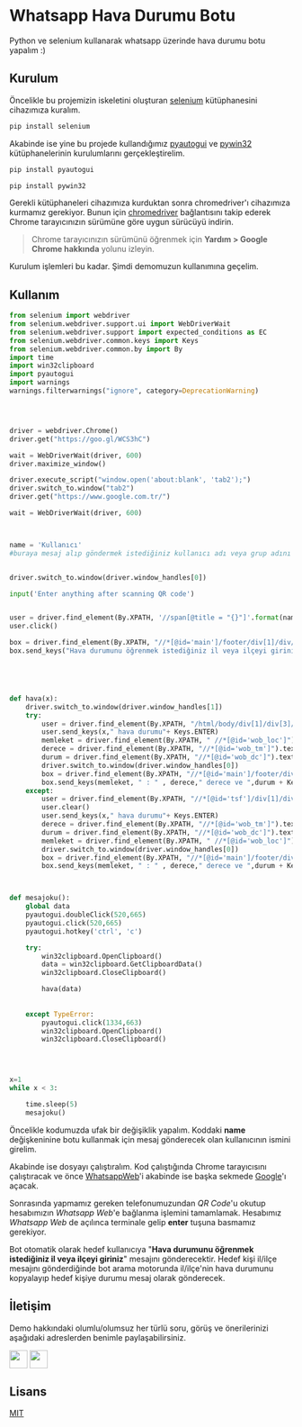 # Whatsapp Hava Durumu Botu

Python ve selenium kullanarak whatsapp üzerinde hava durumu botu yapalım :)

## Kurulum

Öncelikle bu projemizin iskeletini oluşturan [selenium](https://www.selenium.dev/) kütüphanesini cihazımıza kuralım.

```bash
pip install selenium
```

Akabinde ise yine bu projede kullandığımız [pyautogui](https://pypi.org/project/PyAutoGUI/) ve [pywin32](https://pypi.org/project/pywin32/) kütüphanelerinin kurulumlarını gerçekleştirelim.

```bash
pip install pyautogui
```
```bash
pip install pywin32
```

Gerekli kütüphaneleri cihazımıza kurduktan sonra chromedriver'ı cihazımıza kurmamız gerekiyor. Bunun için [chromedriver](https://chromedriver.storage.googleapis.com/index.html) bağlantısını takip ederek Chrome tarayıcınızın sürümüne göre uygun sürücüyü indirin.

>Chrome tarayıcınızın sürümünü öğrenmek için **Yardım > Google Chrome hakkında** yolunu izleyin.

Kurulum işlemleri bu kadar. Şimdi demomuzun kullanımına geçelim.

## Kullanım

```python
from selenium import webdriver 
from selenium.webdriver.support.ui import WebDriverWait 
from selenium.webdriver.support import expected_conditions as EC 
from selenium.webdriver.common.keys import Keys 
from selenium.webdriver.common.by import By 
import time
import win32clipboard
import pyautogui
import warnings
warnings.filterwarnings("ignore", category=DeprecationWarning) 




driver = webdriver.Chrome()
driver.get("https://goo.gl/WCS3hC")

wait = WebDriverWait(driver, 600)
driver.maximize_window()

driver.execute_script("window.open('about:blank', 'tab2');")
driver.switch_to.window("tab2")
driver.get("https://www.google.com.tr/")

wait = WebDriverWait(driver, 600)



name = 'Kullanıcı'
#buraya mesaj alıp göndermek istediğiniz kullanıcı adı veya grup adını giriniz


driver.switch_to.window(driver.window_handles[0])

input('Enter anything after scanning QR code')


user = driver.find_element(By.XPATH, '//span[@title = "{}"]'.format(name))
user.click()

box = driver.find_element(By.XPATH, "//*[@id='main']/footer/div[1]/div/span[2]/div/div[2]/div[1]/div/div[2]")
box.send_keys("Hava durumunu öğrenmek istediğiniz il veya ilçeyi giriniz" + Keys.ENTER)





def hava(x):
    driver.switch_to.window(driver.window_handles[1])
    try:
        user = driver.find_element(By.XPATH, "/html/body/div[1]/div[3]/form/div[1]/div[1]/div[1]/div/div[2]/input")
        user.send_keys(x," hava durumu"+ Keys.ENTER)
        memleket = driver.find_element(By.XPATH, " //*[@id='wob_loc']").text
        derece = driver.find_element(By.XPATH, "//*[@id='wob_tm']").text
        durum = driver.find_element(By.XPATH, "//*[@id='wob_dc']").text
        driver.switch_to.window(driver.window_handles[0])
        box = driver.find_element(By.XPATH, "//*[@id='main']/footer/div[1]/div/span[2]/div/div[2]/div[1]/div/div[2]")
        box.send_keys(memleket, " : " , derece," derece ve ",durum + Keys.ENTER)
    except:
        user = driver.find_element(By.XPATH, "//*[@id='tsf']/div[1]/div[1]/div[2]/div/div[2]/input")
        user.clear()
        user.send_keys(x," hava durumu"+ Keys.ENTER)
        derece = driver.find_element(By.XPATH, "//*[@id='wob_tm']").text
        durum = driver.find_element(By.XPATH, "//*[@id='wob_dc']").text
        memleket = driver.find_element(By.XPATH, " //*[@id='wob_loc']").text
        driver.switch_to.window(driver.window_handles[0])
        box = driver.find_element(By.XPATH, "//*[@id='main']/footer/div[1]/div/span[2]/div/div[2]/div[1]/div/div[2]")
        box.send_keys(memleket, " : " , derece," derece ve ",durum + Keys.ENTER)



def mesajoku():
    global data
    pyautogui.doubleClick(520,665)
    pyautogui.click(520,665)
    pyautogui.hotkey('ctrl', 'c')

    try:
        win32clipboard.OpenClipboard()
        data = win32clipboard.GetClipboardData()
        win32clipboard.CloseClipboard()

        hava(data)
    
        
    except TypeError:
        pyautogui.click(1334,663)
        win32clipboard.OpenClipboard()
        win32clipboard.CloseClipboard()



    
x=1
while x < 3:

    time.sleep(5)
    mesajoku()
```

Öncelikle kodumuzda ufak bir değişiklik yapalım. Koddaki **name** değişkeninine botu kullanmak için mesaj gönderecek olan kullanıcının ismini girelim.

Akabinde ise dosyayı çalıştıralım. Kod çalıştığında Chrome tarayıcısını çalıştıracak ve önce [WhatsappWeb](https://web.whatsapp.com)'i akabinde ise başka sekmede [Google](https://google.com.tr)'ı açacak. 

Sonrasında yapmamız gereken telefonumuzundan *QR Code*'u okutup hesabımızın *Whatsapp Web*'e bağlanma işlemini tamamlamak. Hesabımız *Whatsapp Web* de açılınca terminale gelip **enter** tuşuna basmamız gerekiyor.

Bot otomatik olarak hedef kullanıcıya "**Hava durumunu öğrenmek istediğiniz il veya ilçeyi giriniz**" mesajını gönderecektir. Hedef kişi il/ilçe mesajını gönderdiğinde bot arama motorunda il/ilçe'nin hava durumunu kopyalayıp hedef kişiye durumu mesaj olarak gönderecek.

## İletişim

Demo hakkındaki olumlu/olumsuz her türlü soru, görüş ve önerilerinizi aşağıdaki adreslerden benimle paylaşabilirsiniz.

<a href = 'https://www.twitter.com/0x48_dev'> <img width = '32px' align= 'center' src="https://raw.githubusercontent.com/rahulbanerjee26/githubAboutMeGenerator/main/icons/twitter.svg"/></a> 
<a href = 'https://www.instagram.com/0x48.dev'> <img width = '32px' align= 'center' src="https://raw.githubusercontent.com/rahulbanerjee26/githubAboutMeGenerator/main/icons/instagram.svg"/></a> 

## Lisans
[MIT](https://github.com/huseyin0x48/pythonCodeSnippets/blob/main/LICENSE)
